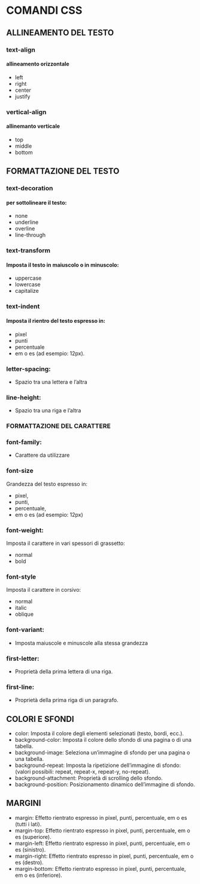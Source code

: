 <!-- @format -->

# COMANDI CSS

## ALLINEAMENTO DEL TESTO

### text-align

#### allineamento orizzontale

- left
- right
- center
- justify

### vertical-align

#### allinemanto verticale

- top
- middle
- bottom

## FORMATTAZIONE DEL TESTO

### text-decoration

#### per sottolineare il testo:

- none
- underline
- overline
- line-through

### text-transform

#### Imposta il testo in maiuscolo o in minuscolo:

- uppercase
- lowercase
- capitalize

### text-indent

#### Imposta il rientro del testo espresso in:

- pixel
- punti
- percentuale
- em o es (ad esempio: 12px).

### letter-spacing:

- Spazio tra una lettera e l’altra

### line-height:

- Spazio tra una riga e l’altra

### FORMATTAZIONE DEL CARATTERE

### font-family:

- Carattere da utilizzare

### font-size

Grandezza del testo espresso in:

- pixel,
- punti,
- percentuale,
- em o es (ad esempio: 12px)

### font-weight:

Imposta il carattere in vari spessori di grassetto:

- normal
- bold

### font-style

Imposta il carattere in corsivo:

- normal
- italic
- oblique

### font-variant:

- Imposta maiuscole e minuscole alla stessa grandezza

### first-letter:

- Proprietà della prima lettera di una riga.

### first-line:

- Proprietà della prima riga di un paragrafo.

## COLORI E SFONDI

- color: Imposta il colore degli elementi selezionati (testo, bordi, ecc.).
- background-color: Imposta il colore dello sfondo di una pagina o di una tabella.
- background-image: Seleziona un’immagine di sfondo per una pagina o una tabella.
- background-repeat: Imposta la ripetizione dell’immagine di sfondo: (valori possibili: repeat, repeat-x, repeat-y, no-repeat).
- background-attachment: Proprietà di scrolling dello sfondo.
- background-position: Posizionamento dinamico dell’immagine di sfondo.

## MARGINI

- margin: Effetto rientrato espresso in pixel, punti, percentuale, em o es (tutti i lati).
- margin-top: Effetto rientrato espresso in pixel, punti, percentuale, em o es (superiore).
- margin-left: Effetto rientrato espresso in pixel, punti, percentuale, em o es (sinistro).
- margin-right: Effetto rientrato espresso in pixel, punti, percentuale, em o es (destro).
- margin-bottom: Effetto rientrato espresso in pixel, punti, percentuale, em o es (inferiore).

